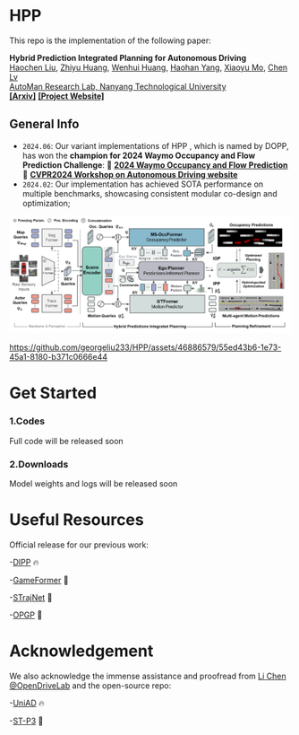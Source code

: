 # HPP

This repo is the implementation of the following paper:

**Hybrid Prediction Integrated Planning for Autonomous Driving**
<br> [Haochen Liu](https://scholar.google.com/citations?user=iizqKUsAAAAJ&hl=en), [Zhiyu Huang](https://mczhi.github.io/), [Wenhui Huang](https://scholar.google.com/citations?user=Hpatee0AAAAJ&hl=en), [Haohan Yang](https://scholar.google.com/citations?user=KmKMahwAAAAJ&hl=en), [Xiaoyu Mo](https://scholar.google.com/citations?user=JUYVmAQAAAAJ&hl=zh-CN),  [Chen Lv](https://scholar.google.com/citations?user=UKVs2CEAAAAJ&hl=en)
<br> [AutoMan Research Lab, Nanyang Technological University](https://lvchen.wixsite.com/automan)
<br> **[[Arxiv]](https://arxiv.org/pdf/2402.02426.pdf)** **[[Project Website]](https://georgeliu233.github.io/HPP/)**

## General Info
- ```2024.06```: Our variant implementations of HPP , which is named by DOPP, has won the **champion for 2024 Waymo Occupancy and Flow Prediction Challenge**:
  🥇 [**2024 Waymo Occupancy and Flow Prediction**](https://waymo.com/open/challenges/)   
  🚗 [**CVPR2024 Workshop on Autonomous Driving website**](https://cvpr2024.wad.vision)
- ```2024.02```: Our implementation has achieved SOTA performance on multiple benchmarks, showcasing consistent modular co-design and optimization;

![](pics/fig2.png)

https://github.com/georgeliu233/HPP/assets/46886579/55ed43b6-1e73-45a1-8180-b371c0666e44

# Get Started

### 1.Codes
Full code will be released soon

### 2.Downloads
Model weights and logs will be released soon


# Useful Resources

Official release for our previous work: 

-[DIPP](https://github.com/MCZhi/DIPP) 🔥 

-[GameFormer](https://github.com/MCZhi/GameFormer) 🚀 

-[STrajNet](https://github.com/georgeliu233/STrajNet) 🚀 

-[OPGP](https://github.com/georgeliu233/OPGP) 🚀 

# Acknowledgement

We also acknowledge the immense assistance and proofread from [Li Chen](https://scholar.google.com/citations?user=ulZxvY0AAAAJ&hl=en) [@OpenDriveLab](https://github.com/OpenDriveLab) and the open-source repo:

-[UniAD](https://github.com/OpenDriveLab/UniAD) 🔥 

-[ST-P3](https://github.com/OpenDriveLab/ST-P3) 🚀 
